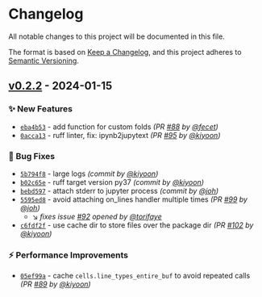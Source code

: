 # Changelog
All notable changes to this project will be documented in this file.

The format is based on [Keep a Changelog](https://keepachangelog.com/en/1.0.0/),
and this project adheres to [Semantic Versioning](https://semver.org/spec/v2.0.0.html).

## [v0.2.2] - 2024-01-15
### :sparkles: New Features
- [`eba4b53`](https://github.com/kiyoon/jupynium.nvim/commit/eba4b5368349b1fa270ac38a7a28842d54c96f71) - add function for custom folds *(PR [#88](https://github.com/kiyoon/jupynium.nvim/pull/88) by [@fecet](https://github.com/fecet))*
- [`0acca13`](https://github.com/kiyoon/jupynium.nvim/commit/0acca13f90c92dfbbe4a45d34bc6d749c5c6ee82) - ruff linter, fix: ipynb2jupytext *(PR [#95](https://github.com/kiyoon/jupynium.nvim/pull/95) by [@kiyoon](https://github.com/kiyoon))*

### :bug: Bug Fixes
- [`5b794f8`](https://github.com/kiyoon/jupynium.nvim/commit/5b794f87610636ea50cf226235c00f2835fe632e) - large logs *(commit by [@kiyoon](https://github.com/kiyoon))*
- [`b02c65e`](https://github.com/kiyoon/jupynium.nvim/commit/b02c65e35c80ebeee4edb45897385857e4836625) - ruff target version py37 *(commit by [@kiyoon](https://github.com/kiyoon))*
- [`bebd597`](https://github.com/kiyoon/jupynium.nvim/commit/bebd59723869849a89976abda0655c6f4e858d65) - attach stderr to jupyter process *(commit by [@joh](https://github.com/joh))*
- [`5595ed8`](https://github.com/kiyoon/jupynium.nvim/commit/5595ed8ddf4cbdccf8ac139ead5e315cceeeedfc) - avoid attaching on_lines handler multiple times *(PR [#99](https://github.com/kiyoon/jupynium.nvim/pull/99) by [@joh](https://github.com/joh))*
  - :arrow_lower_right: *fixes issue [#92](undefined) opened by [@torifaye](https://github.com/torifaye)*
- [`c6fdf2f`](https://github.com/kiyoon/jupynium.nvim/commit/c6fdf2f38512d822d7444d58c1aa58703e004ee6) - use cache dir to store files over the package dir *(PR [#102](https://github.com/kiyoon/jupynium.nvim/pull/102) by [@kiyoon](https://github.com/kiyoon))*

### :zap: Performance Improvements
- [`05ef99a`](https://github.com/kiyoon/jupynium.nvim/commit/05ef99a10240377b2af7549cf8681f8e60bb469e) - cache `cells.line_types_entire_buf` to avoid repeated calls *(PR [#89](https://github.com/kiyoon/jupynium.nvim/pull/89) by [@kiyoon](https://github.com/kiyoon))*


[v0.2.2]: https://github.com/kiyoon/jupynium.nvim/compare/v0.2.1...v0.2.2
[v0.2.3]: https://github.com/kiyoon/jupynium.nvim/compare/v0.2.2...v0.2.3

